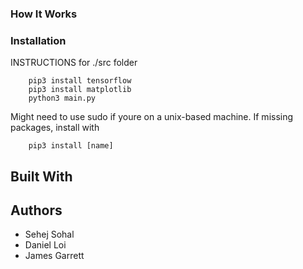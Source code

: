 ### How It Works


### Installation
INSTRUCTIONS for ./src folder

        pip3 install tensorflow
        pip3 install matplotlib
        python3 main.py

Might need to use sudo if youre on a unix-based machine.
If missing packages, install with

        pip3 install [name]
        
## Built With


## Authors

- Sehej Sohal
- Daniel Loi
- James Garrett
